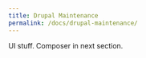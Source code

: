 ```yaml
---
title: Drupal Maintenance
permalink: /docs/drupal-maintenance/
---
```


UI stuff. Composer in next section.
